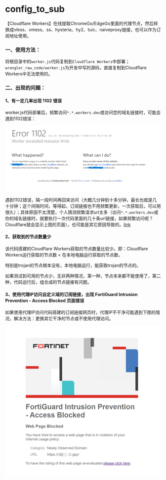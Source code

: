 # config_to_sub

【Cloudflare Workers】在线提取ChromeGo/EdgeGo里面的代理节点，然后转换成vless、vmess、ss、hysteria、hy2、tuic、naiveproxy链接，也可以作为订阅地址使用。

### 一、使用方法：

将根目录中的`worker.js`代码复制到`Cloudflare Workers`中部署；`wrangler_raw_code/worker.js`为开发中写的源码，直接复制到Cloudflare Workers中无法使用的。

### 二、出现的问题：

#### 1、有一定几率出现 1102 错误

worker.js代码部署后，频繁访问`*.*.workers.dev`或访问您的域名链接时，可能会遇到1102错误：

<img src="images\错误1102.png" />

遇到1102错误，隔一段时间再回来访问（大概几分钟到十多分钟，最长也就是几十分钟；这个间隔时间，等得起，订阅链接也不用频繁更新，一次获取后，可以用很久）；具体原因不太清楚，个人猜测频繁请求url太多（访问`*.*.workers.dev`或你的域名链接时，就要执行一次代码里面的几十条url链接，如果频繁访问呢？Cloudflare就会显示上图的页面），也可能是其它原因导致的。[link](https://developers.cloudflare.com/workers/platform/limits/)

#### 2、获取到的节点数量少

<p>该代码搭建的Cloudflare Workers获取的节点数量比较少。即：Cloudflare Workers运行获取的节点数 < 在本地电脑运行获取的节点数，</p>
<p>特别是trojan的节点根本没有，本地电脑运行，能获取trojan的节点的。</p>

<p>如果测试到可用的节点少，无非两种情况，第一种，节点本来都不能使用了，第二种，代码运行后，组合成的节点链接有问题。</p>

#### 3、使用代理IP访问自定义域的订阅链接，出现 FortiGuard Intrusion Prevention - Access Blocked 页面错误

如果使用代理IP访问代码搭建的订阅链接网页时，代理IP不干净可能遇到下图的情况，解决方法：更换其它干净的节点或不使用代理访问。

<img src="images\FortiGuard Intrusion Prevention - Access Blocked.png" />
